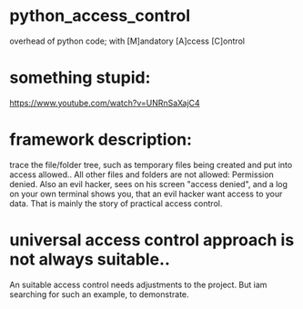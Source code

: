 # python_access_control
overhead of python code; with [M]andatory [A]ccess [C]ontrol
# something stupid:
https://www.youtube.com/watch?v=UNRnSaXajC4
# framework description:
trace the file/folder tree, such as temporary files being created and put into access allowed..
All other files and folders are not allowed: Permission denied. Also an evil hacker, sees on his screen "access denied", and a log on your own terminal shows you, that an evil hacker want access to your data.
That is mainly the story of practical access control.
# universal access control approach is not always suitable..
An suitable access control needs adjustments to the project. But iam searching for such an example, to demonstrate.
